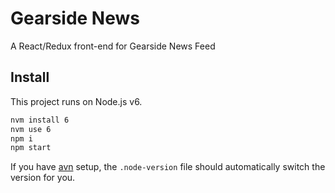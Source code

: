 # Gearside News

A React/Redux front-end for Gearside News Feed

## Install

This project runs on Node.js v6.

```bash
nvm install 6
nvm use 6
npm i
npm start
```

If you have [avn](https://github.com/wbyoung/avn) setup, the `.node-version` file should automatically switch the version for you.
